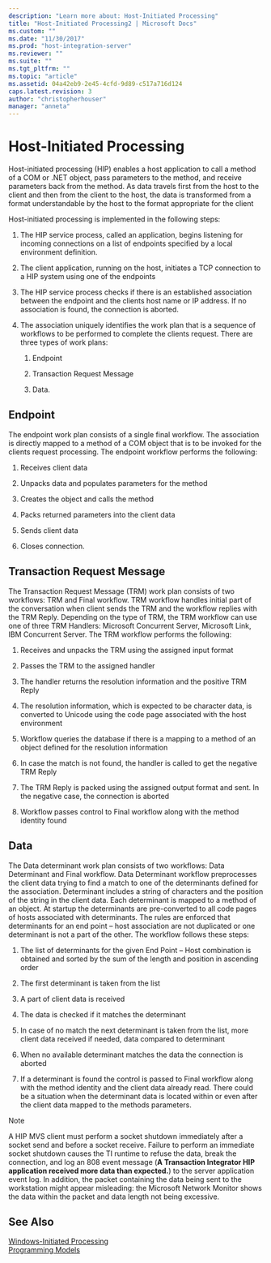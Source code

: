 ```yaml
---
description: "Learn more about: Host-Initiated Processing"
title: "Host-Initiated Processing2 | Microsoft Docs"
ms.custom: ""
ms.date: "11/30/2017"
ms.prod: "host-integration-server"
ms.reviewer: ""
ms.suite: ""
ms.tgt_pltfrm: ""
ms.topic: "article"
ms.assetid: 04a42eb9-2e45-4cfd-9d89-c517a716d124
caps.latest.revision: 3
author: "christopherhouser"
manager: "anneta"
---
```

# Host-Initiated Processing
Host-initiated processing (HIP) enables a host application to call a method of a COM or .NET object, pass parameters to the method, and receive parameters back from the method. As data travels first from the host to the client and then from the client to the host, the data is transformed from a format understandable by the host to the format appropriate for the client  
  
 Host-initiated processing is implemented in the following steps:  
  
1.  The HIP service process, called an application, begins listening for incoming connections on a list of endpoints specified by a local environment definition.  
  
2.  The client application, running on the host, initiates a TCP connection to a HIP system using one of the endpoints  
  
3.  The HIP service process checks if there is an established association between the endpoint and the clients host name or IP address. If no association is found, the connection is aborted.  
  
4.  The association uniquely identifies the work plan that is a sequence of workflows to be performed to complete the clients request. There are three types of work plans:  
  
    1.  Endpoint  
  
    2.  Transaction Request Message  
  
    3.  Data.  
  
## Endpoint  
 The endpoint work plan consists of a single final workflow. The association is directly mapped to a method of a COM object that is to be invoked for the clients request processing. The endpoint workflow performs the following:  
  
1.  Receives client data  
  
2.  Unpacks data and populates parameters for the method  
  
3.  Creates the object and calls the method  
  
4.  Packs returned parameters into the client data  
  
5.  Sends client data  
  
6.  Closes connection.  
  
## Transaction Request Message  
 The Transaction Request Message (TRM) work plan consists of two workflows: TRM and Final workflow. TRM workflow handles initial part of the conversation when client sends the TRM and the workflow replies with the TRM Reply. Depending on the type of TRM, the TRM workflow can use one of three TRM Handlers: Microsoft Concurrent Server, Microsoft Link, IBM Concurrent Server. The TRM workflow performs the following:  
  
1.  Receives and unpacks the TRM using the assigned input format  
  
2.  Passes the TRM to the assigned handler  
  
3.  The handler returns the resolution information and the positive TRM Reply  
  
4.  The resolution information, which is expected to be character data, is converted to Unicode using the code page associated with the host environment  
  
5.  Workflow queries the database if there is a mapping to a method of an object defined for the resolution information  
  
6.  In case the match is not found, the handler is called to get the negative TRM Reply  
  
7.  The TRM Reply is packed using the assigned output format and sent. In the negative case, the connection is aborted  
  
8.  Workflow passes control to Final workflow along with the method identity found  
  
## Data  
 The Data determinant work plan consists of two workflows: Data Determinant and Final workflow. Data Determinant workflow preprocesses the client data trying to find a match to one of the determinants defined for the association. Determinant includes a string of characters and the position of the string in the client data. Each determinant is mapped to a method of an object. At startup the determinants are pre-converted to all code pages of hosts associated with determinants. The rules are enforced that determinants for an end point – host association are not duplicated or one determinant is not a part of the other. The workflow follows these steps:  
  
1.  The list of determinants for the given End Point – Host combination is obtained and sorted by the sum of the length and position in ascending order  
  
2.  The first determinant is taken from the list  
  
3.  A part of client data is received  
  
4.  The data is checked if it matches the determinant  
  
5.  In case of no match the next determinant is taken from the list, more client data received if needed, data compared to determinant  
  
6.  When no available determinant matches the data the connection is aborted  
  
7.  If a determinant is found the control is passed to Final workflow along with the method identity and the client data already read. There could be a situation when the determinant data is located within or even after the client data mapped to the methods parameters.  
  
> [!NOTE]
>  A HIP MVS client must perform a socket shutdown immediately after a socket send and before a socket receive. Failure to perform an immediate socket shutdown causes the TI runtime to refuse the data, break the connection, and log an 808 event message (**A Transaction Integrator HIP application received more data than expected.**) to the server application event log. In addition, the packet containing the data being sent to the workstation might appear misleading: the Microsoft Network Monitor shows the data within the packet and data length not being excessive.  
  
## See Also  
 [Windows-Initiated Processing](../core/windows-initiated-processing2.md)   
 [Programming Models](../core/programming-models2.md)
